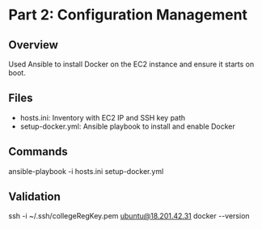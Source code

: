 # Part 2: Configuration Management

## Overview
Used Ansible to install Docker on the EC2 instance and ensure it starts on boot.

## Files
- hosts.ini: Inventory with EC2 IP and SSH key path
- setup-docker.yml: Ansible playbook to install and enable Docker

## Commands
ansible-playbook -i hosts.ini setup-docker.yml

## Validation
ssh -i ~/.ssh/collegeRegKey.pem ubuntu@18.201.42.31
docker --version
